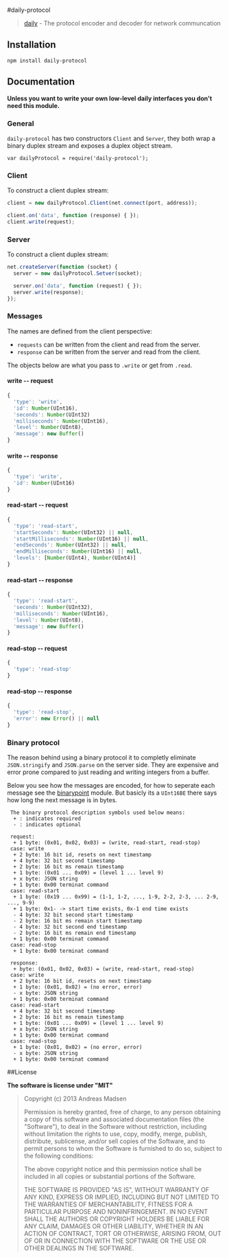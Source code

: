 #daily-protocol

> [daily](https://github.com/AndreasMadsen/daily) - The protocol encoder and decoder for network communcation

## Installation

```sheel
npm install daily-protocol
```

## Documentation

**Unless you want to write your own low-level daily interfaces you don't need this module.**

### General

`daily-protocol` has two constructors `Client` and `Server`, they both wrap a
binary duplex stream and exposes a duplex object stream.

```
var dailyProtocol = require('daily-protocol');
```

### Client

To construct a client duplex stream:

```javascript
client = new dailyProtocol.Client(net.connect(port, address));

client.on('data', function (response) { });
client.write(request);
```

### Server

To construct a client duplex stream:

```javascript
net.createServer(function (socket) {
  server = new dailyProtocol.Setver(socket);

  server.on('data', function (request) { });
  server.write(response);
});
```

### Messages

The names are defined from the client perspective:

* `requests` can be written from the client and read from the server.
* `response` can be written from the server and read from the client.

The objects below are what you pass to `.write` or get from `.read`.

#### write -- request

```javascript
{
  'type': 'write',
  'id': Number(UInt16),
  'seconds': Number(UInt32)
  'milliseconds': Number(UInt16),
  'level': Number(UInt8),
  'message': new Buffer()
}
```

#### write -- response

```javascript
{
  'type': 'write',
  'id': Number(UInt16)
}
```

#### read-start -- request

```javascript
{
  'type': 'read-start',
  'startSeconds': Number(UInt32) || null,
  'startMilliseconds': Number(UInt16) || null,
  'endSeconds': Number(UInt32) || null,
  'endMilliseconds': Number(UInt16) || null,
  'levels': [Number(UInt4), Number(UInt4)]
}
```

#### read-start -- response

```javascript
{
  'type': 'read-start',
  'seconds': Number(UInt32),
  'milliseconds': Number(UInt16),
  'level': Number(UInt8),
  'message': new Buffer()
}
```

#### read-stop -- request

```javascript
{
  'type': 'read-stop'
}
```

#### read-stop -- response

```javascript
{
  'type': 'read-stop',
  'error': new Error() || null
}
```

### Binary protocol

The reason behind using a binary protocol it to completly eliminate
`JSON.stringify` and `JSON.parse` on the server side. They are expensive and
error prone compared to just reading and writing integers from a buffer.

Below you see how the messages are encoded, for how to seperate each message
see the [binarypoint](https://github.com/AndreasMadsen/binarypoint) module. But
basicly its a `UInt16BE` there says how long the next message is in bytes.

```
 The binary protocol description symbols used below means:
  + : indicates required
  - : indicates optional

 request:
  + 1 byte: (0x01, 0x02, 0x03) = (write, read-start, read-stop)
 case: write
  + 2 byte: 16 bit id, resets on next timestamp
  + 4 byte: 32 bit second timestamp
  + 2 byte: 16 bit ms remain timestamp
  + 1 byte: (0x01 ... 0x09) = (level 1 ... level 9)
  + x byte: JSON string
  + 1 byte: 0x00 terminat command
 case: read-start
  + 1 byte: (0x19 ... 0x99) = (1-1, 1-2, ..., 1-9, 2-2, 2-3, ... 2-9, ..., 9-9)
  + 1 byte: 0x1- -> start time exists, 0x-1 end time exists
  - 4 byte: 32 bit second start timestamp
  - 2 byte: 16 bit ms remain start timestamp
  - 4 byte: 32 bit second end timestamp
  - 2 byte: 16 bit ms remain end timestamp
  + 1 byte: 0x00 terminat command
 case: read-stop
  + 1 byte: 0x00 terminat command

 response:
  + byte: (0x01, 0x02, 0x03) = (write, read-start, read-stop)
 case: write
  + 2 byte: 16 bit id, resets on next timestamp
  + 1 byte: (0x01, 0x02) = (no error, error)
  - x byte: JSON string
  + 1 byte: 0x00 terminat command
 case: read-start
  + 4 byte: 32 bit second timestamp
  + 2 byte: 16 bit ms remain timestamp
  + 1 byte: (0x01 ... 0x09) = (level 1 ... level 9)
  + x byte: JSON string
  + 1 byte: 0x00 terminat command
 case: read-stop
  + 1 byte: (0x01, 0x02) = (no error, error)
  - x byte: JSON string
  + 1 byte: 0x00 terminat command
```

##License

**The software is license under "MIT"**

> Copyright (c) 2013 Andreas Madsen
>
> Permission is hereby granted, free of charge, to any person obtaining a copy
> of this software and associated documentation files (the "Software"), to deal
> in the Software without restriction, including without limitation the rights
> to use, copy, modify, merge, publish, distribute, sublicense, and/or sell
> copies of the Software, and to permit persons to whom the Software is
> furnished to do so, subject to the following conditions:
>
> The above copyright notice and this permission notice shall be included in
> all copies or substantial portions of the Software.
>
> THE SOFTWARE IS PROVIDED "AS IS", WITHOUT WARRANTY OF ANY KIND, EXPRESS OR
> IMPLIED, INCLUDING BUT NOT LIMITED TO THE WARRANTIES OF MERCHANTABILITY,
> FITNESS FOR A PARTICULAR PURPOSE AND NONINFRINGEMENT. IN NO EVENT SHALL THE
> AUTHORS OR COPYRIGHT HOLDERS BE LIABLE FOR ANY CLAIM, DAMAGES OR OTHER
> LIABILITY, WHETHER IN AN ACTION OF CONTRACT, TORT OR OTHERWISE, ARISING FROM,
> OUT OF OR IN CONNECTION WITH THE SOFTWARE OR THE USE OR OTHER DEALINGS IN
> THE SOFTWARE.
